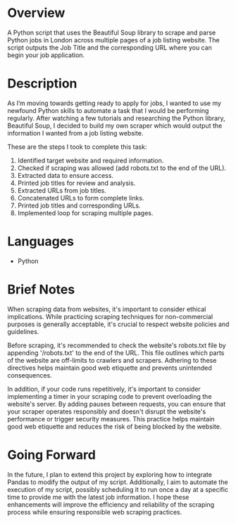 # Overview
A Python script that uses the Beautiful Soup library to scrape and parse Python jobs in London across multiple pages of a job listing website. The script outputs the Job Title and the corresponding URL where you can begin your job application. 

# Description
As I’m moving towards getting ready to apply for jobs, I wanted to use my newfound Python skills to automate a task that I would be performing regularly. After watching a few tutorials and researching the Python library, Beautiful Soup, I decided to build my own scraper which would output the information I wanted from a job listing website.

These are the steps I took to complete this task:

1.	Identified target website and required information.
2.	Checked if scraping was allowed (add robots.txt to the end of the URL).
3.	Extracted data to ensure access.
4.	Printed job titles for review and analysis.
5.	Extracted URLs from job titles.
6.	Concatenated URLs to form complete links.
7.	Printed job titles and corresponding URLs.
8.	Implemented loop for scraping multiple pages.


# Languages
* Python

# Brief Notes
When scraping data from websites, it's important to consider ethical implications. While practicing scraping techniques for non-commercial purposes is generally acceptable, it's crucial to respect website policies and guidelines.
  
Before scraping, it's recommended to check the website's robots.txt file by appending '/robots.txt' to the end of the URL. This file outlines which parts of the website are off-limits to crawlers and scrapers. Adhering to these directives helps maintain good web etiquette and prevents unintended consequences.

In addition, if your code runs repetitively, it's important to consider implementing a timer in your scraping code to prevent overloading the website's server. By adding pauses between requests, you can ensure that your scraper operates responsibly and doesn't disrupt the website's performance or trigger security measures. This practice helps maintain good web etiquette and reduces the risk of being blocked by the website.

# Going Forward
In the future, I plan to extend this project by exploring how to integrate Pandas to modify the output of my script. Additionally, I aim to automate the execution of my script, possibly scheduling it to run once a day at a specific time to provide me with the latest job information. I hope these enhancements will improve the efficiency and reliability of the scraping process while ensuring responsible web scraping practices.
